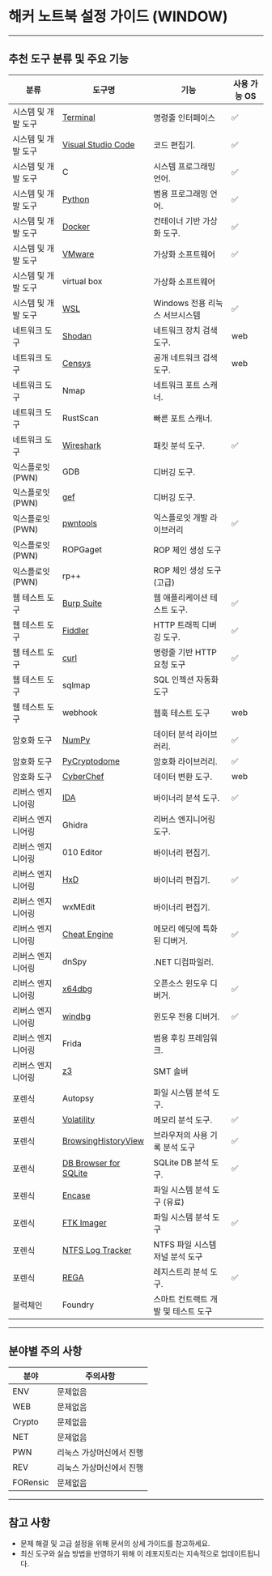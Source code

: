 # 해커 노트북 설정 가이드 (WINDOW)
---

## 추천 도구 분류 및 주요 기능
| 분류               | 도구명            | 기능                              | 사용 가능 OS 
|--------------------|------------------|----------------------------|---------------------
| 시스템 및 개발 도구    | [Terminal](https://github.com/hspace-io/hacker-notebook-setup/blob/main/WINDOW/ENV/Terminal.md)                 | 명령줄 인터페이스       |✅
| 시스템 및 개발 도구    | [Visual Studio Code](https://github.com/hspace-io/hacker-notebook-setup/blob/main/WINDOW/ENV/VSCode.md) | 코드 편집기.                   |✅
| 시스템 및 개발 도구    | C                | 시스템 프로그래밍 언어.           | ✅
| 시스템 및 개발 도구    | [Python](https://github.com/hspace-io/hacker-notebook-setup/blob/main/WINDOW/ENV/python.md)           | 범용 프로그래밍 언어.             | ✅
| 시스템 및 개발 도구    | [Docker](https://github.com/hspace-io/hacker-notebook-setup/blob/main/WINDOW/ENV/Docker.md)           | 컨테이너 기반 가상화 도구.        | ✅
| 시스템 및 개발 도구    | [VMware](https://github.com/hspace-io/hacker-notebook-setup/blob/main/WINDOW/ENV/VMware.md)            |	가상화 소프트웨어                    |✅
| 시스템 및 개발 도구    | virtual box      | 	가상화 소프트웨어         |
| 시스템 및 개발 도구    | [WSL](https://github.com/hspace-io/hacker-notebook-setup/blob/main/WINDOW/ENV/wsl.md)              | 	Windows 전용 리눅스 서브시스템       | ✅
| 네트워크 도구         | [Shodan](https://github.com/hspace-io/hacker-notebook-setup/blob/main/WINDOW/NET/Shodan.md)           | 네트워크 장치 검색 도구.         | web | 
| 네트워크 도구         | [Censys](https://github.com/hspace-io/hacker-notebook-setup/blob/main/WINDOW/NET/Censys.md)           | 공개 네트워크 검색 도구.         | web | 
| 네트워크 도구         | Nmap             | 네트워크 포트 스캐너.            |  
| 네트워크 도구         | RustScan         | 빠른 포트 스캐너.               | 
| 네트워크 도구         | [Wireshark](https://github.com/hspace-io/hacker-notebook-setup/blob/main/WINDOW/NET/wireshark.md)        | 패킷 분석 도구.                | ✅
| 익스플로잇(PWN)      | GDB              | 디버깅 도구.                   |
| 익스플로잇(PWN)      | [gef](https://github.com/hspace-io/hacker-notebook-setup/blob/main/WINDOW/PWN/gef.md)              | 디버깅 도구.                   |  
| 익스플로잇(PWN)     | [pwntools](https://github.com/hspace-io/hacker-notebook-setup/blob/main/WINDOW/PWN/pwntools.md)          |익스플로잇 개발 라이브러리	                      | ✅
| 익스플로잇(PWN)     | ROPGaget          |	ROP 체인 생성 도구                     |  
| 익스플로잇(PWN)     | rp++              |ROP 체인 생성 도구 (고급)                      |  
| 웹 테스트 도구      | [Burp Suite](https://github.com/hspace-io/hacker-notebook-setup/blob/main/WINDOW/WEB/burp_suite.md)       | 웹 애플리케이션 테스트 도구.        |✅
| 웹 테스트 도구      | [Fiddler](https://github.com/hspace-io/hacker-notebook-setup/blob/main/WINDOW/WEB/Fiddler.md)          | HTTP 트래픽 디버깅 도구.          |✅
| 웹 테스트 도구      | [curl](https://github.com/hspace-io/hacker-notebook-setup/blob/main/WINDOW/WEB/curl.md)             | 명령줄 기반 HTTP 요청 도구                           |✅
| 웹 테스트 도구      | sqlmap           | 	SQL 인젝션 자동화 도구              |                 
| 웹 테스트 도구      | webhook          | 	웹훅 테스트 도구                               |web 
| 암호화 도구         | [NumPy](https://github.com/hspace-io/hacker-notebook-setup/blob/main/WINDOW/Crypto/Numpy.md)            | 데이터 분석 라이브러리.           | ✅
| 암호화 도구         | [PyCryptodome](https://github.com/hspace-io/hacker-notebook-setup/blob/main/WINDOW/Crypto/PyCryptodome.md)     | 암호화 라이브러리.               | ✅
| 암호화 도구         | [CyberChef](https://github.com/hspace-io/hacker-notebook-setup/blob/main/WINDOW/Crypto/CyberChef.md)        | 데이터 변환 도구.               |web | web
| 리버스 엔지니어링    | [IDA](https://github.com/hspace-io/hacker-notebook-setup/blob/main/WINDOW/REV/ida.md)              | 바이너리 분석 도구.                | ✅
| 리버스 엔지니어링    | Ghidra           | 리버스 엔지니어링 도구.             | 
| 리버스 엔지니어링    | 010 Editor       | 바이너리 편집기.                  |  
| 리버스 엔지니어링    | [HxD](https://github.com/hspace-io/hacker-notebook-setup/blob/main/WINDOW/REV/HxD.md)              | 바이너리 편집기.                  | ✅
| 리버스 엔지니어링    | wxMEdit          | 바이너리 편집기.                  |  
| 리버스 엔지니어링    | [Cheat Engine](https://github.com/hspace-io/hacker-notebook-setup/blob/main/WINDOW/REV/cheat_engine.md)     | 메모리 에딧에 특화된 디버거.         | ✅
| 리버스 엔지니어링    | dnSpy            | .NET 디컴파일러.                 |  
| 리버스 엔지니어링    | [x64dbg](https://github.com/hspace-io/hacker-notebook-setup/blob/main/WINDOW/REV/x64dbg.md)           | 오픈소스 윈도우 디버거.             | ✅
| 리버스 엔지니어링    | [windbg](https://github.com/hspace-io/hacker-notebook-setup/blob/main/WINDOW/REV/windbg.md)           | 윈도우 전용 디버거.                | ✅
| 리버스 엔지니어링    | Frida            | 범용 후킹 프레임워크.               |  
| 리버스 엔지니어링    | [z3](https://github.com/hspace-io/hacker-notebook-setup/blob/main/WINDOW/REV/z3.md)             | SMT 솔버	                         |  
| 포렌식             | Autopsy          | 파일 시스템 분석 도구.                     | 
| 포렌식             | [Volatility](https://github.com/hspace-io/hacker-notebook-setup/blob/main/WINDOW/Forensic/Volatility.md)      | 메모리 분석 도구.                         |✅
| 포렌식             | [BrowsingHistoryView](https://github.com/hspace-io/hacker-notebook-setup/blob/main/WINDOW/Forensic/BrowsingHistoryView.md)       | 브라우저의 사용 기록 분석 도구      |✅
| 포렌식             | [DB Browser for SQLite](https://github.com/hspace-io/hacker-notebook-setup/blob/main/WINDOW/Forensic/DB%20Browser%20for%20SQLite.md)       | SQLite DB 분석 도구.         |✅
| 포렌식             | [Encase](https://github.com/hspace-io/hacker-notebook-setup/blob/main/WINDOW/Forensic/EnCase.md)           | 파일 시스템 분석 도구 (유료)                | 
| 포렌식             | [FTK Imager](https://github.com/hspace-io/hacker-notebook-setup/blob/main/WINDOW/Forensic/FTK%20Imager.md)       | 파일 시스템 분석 도구                      |✅
| 포렌식             | [NTFS Log Tracker](https://github.com/hspace-io/hacker-notebook-setup/blob/main/WINDOW/Forensic/NTFS%20Log%20Tracker.md) | NTFS 파일 시스템 저널 분석 도구             |
| 포렌식             | [REGA](https://github.com/hspace-io/hacker-notebook-setup/tree/main/WINDOW/Forensic/REGA.md)     | 레지스트리 분석 도구.                      |✅
| 블럭체인            | Foundry | 스마트 컨트랙트 개발 및 테스트 도구                  |


---
## 분야별 주의 사항
| 분야     | 주의사항            
|---------|------------------
| ENV     | 문제없음
| WEB     | 문제없음
| Crypto  | 문제없음
| NET     | 문제없음
| PWN     | 리눅스 가상머신에서 진행 
| REV     | 리눅스 가상머신에서 진행 
| FORensic| 문제없음
---

## 참고 사항
- 문제 해결 및 고급 설정을 위해 문서의 상세 가이드를 참고하세요.
- 최신 도구와 실습 방법을 반영하기 위해 이 레포지토리는 지속적으로 업데이트됩니다.
